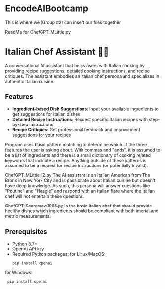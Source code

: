 # EncodeAIBootcamp
This is where we (Group #2) can insert our files together

ReadMe for ChefGPT_MLittle.py
# Italian Chef Assistant 🧑‍🍳

A conversational AI assistant that helps users with Italian cooking by providing recipe suggestions, detailed cooking instructions, and recipe critiques. The assistant embodies an Italian chef persona and specializes in authentic Italian cuisine.

## Features

- **Ingredient-based Dish Suggestions**: Input your available ingredients to get suggestions for Italian dishes
- **Detailed Recipe Instructions**: Request specific Italian recipes with step-by-step instructions
- **Recipe Critiques**: Get professional feedback and improvement suggestions for your recipes

Program uses basic pattern matching to determine which of the three features the user is asking about.  With commas and "ands", it is assumed to be a list of ingrediants and there is a small dictionary of cooking related keywords that indicate a recipe.  Anything outside of these patterns is assumed to be a request for recipe instructions (or potentially invalid).

ChefGPT_MLittle_I2.py
The AI assistant is an Italian American from The Bronx in New York City and is passionate about Italian cuisine but doesn't have deep knowledge.  As such, this persona will answer questions like "Poutine" and "Hoagie" and respond with an Italian flare where the Italian chef will not entertain these questions.

ChefGPT-Scarecrow1965.py
Is the basic Italian chef that should provide healthy dishes which ingredients should be compliant with both imerial and metric measurements.

## Prerequisites

- Python 3.7+
- OpenAI API key
- Required Python packages:
for Linux/MacOS:
  ```bash
  pip install openai
for Windows:
 ```command prompt
  pip install openai
